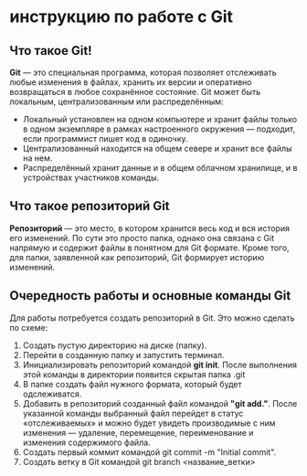 # инструкцию по работе с Git

## Что такое Git!

**Git** — это специальная программа, которая позволяет отслеживать любые изменения в файлах, хранить их версии и оперативно возвращаться в любое сохранённое состояние.
Git может быть локальным, централизованным или распределённым:

* Локальный установлен на одном компьютере и хранит файлы только в одном экземпляре в рамках настроенного окружения — подходит, если программист пишет код в одиночку.
* Централизованный находится на общем севере и хранит все файлы на нем.
* Распределённый хранит данные и в общем облачном хранилище, и в устройствах участников команды.

## Что такое репозиторий Git

**Репозиторий** — это место, в котором хранится весь код и вся история его изменений. По сути это просто папка, однако она связана с Git напрямую и содержит файлы в понятном для Git формате. Кроме того, для папки, заявленной как репозиторий, Git формирует историю изменений.

## Очередность работы и основные команды Git

Для работы потребуется создать репозиторий в Git. Это можно сделать по схеме:

1. Создать пустую директорию на диске (папку).
2. Перейти в созданную папку и запустить терминал.
3. Инициализировать репозиторий командой **git init**. После выполнения этой команды в директории появится скрытая папка .git
4. В папке создать файл нужного формата, который будет одслеживатся.
5. Добавить в репозиторий созданный файл командой **"git add."**. После указанной команды выбранный файл перейдет в статус «отслеживаемых» и можно будет увидеть производимые с ним изменения ― удаление, перемещение, переименование и изменения содержимого файла.
6. Создать первый коммит командой git commit -m "Initial commit".
7. Создать ветку в Git командой git branch <название_ветки>
